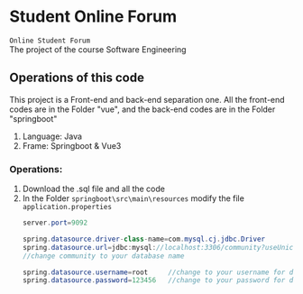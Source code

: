 # Student Online Forum
`Online Student Forum`<br>
The project of the course Software Engineering<br>
##  Operations of this code
This project is a Front-end and back-end separation one. All the front-end codes are in the Folder "vue", and the back-end codes are in the Folder "springboot" <br>
1.  Language:   Java
2.  Frame:      Springboot & Vue3
### Operations:
1.  Download the .sql file and all the code
2.  In the Folder `springboot\src\main\resources` modify the file `application.properties` <br>
    ```java
    server.port=9092

    spring.datasource.driver-class-name=com.mysql.cj.jdbc.Driver
    spring.datasource.url=jdbc:mysql://localhost:3306/community?useUnicode=true&characterEncoding=utf8&autoReconnect=true&serverTimezone=GMT%2B8  
    //change community to your database name
    
    spring.datasource.username=root     //change to your username for database
    spring.datasource.password=123456   //change to your password for database
    ```
